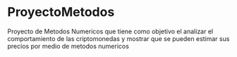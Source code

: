 # ProyectoMetodos
Proyecto de Metodos Numericos que tiene como objetivo el analizar el comportamiento de las criptomonedas y mostrar que se pueden estimar sus precios por medio de metodos numericos
